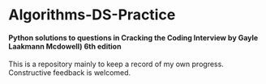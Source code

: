 # Algorithms-DS-Practice
#### Python solutions to questions in Cracking the Coding Interview by Gayle Laakmann Mcdowell) 6th edition

This is a repository mainly to keep a record of my own progress. 
Constructive feedback is welcomed. 
